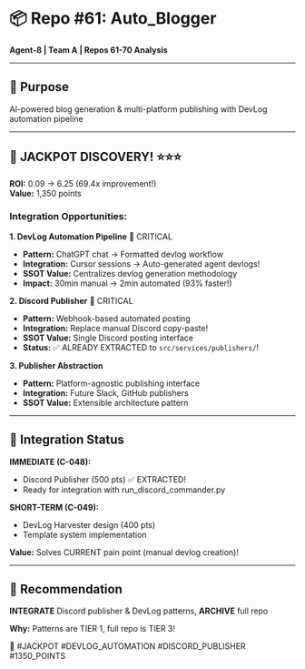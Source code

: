 # 📦 Repo #61: Auto_Blogger

**Agent-8 | Team A | Repos 61-70 Analysis**

---

## 🎯 Purpose
AI-powered blog generation & multi-platform publishing with DevLog automation pipeline

---

## 💎 JACKPOT DISCOVERY! ⭐⭐⭐

**ROI:** 0.09 → 6.25 (69.4x improvement!)  
**Value:** 1,350 points

### **Integration Opportunities:**

**1. DevLog Automation Pipeline** 🚨 CRITICAL
- **Pattern:** ChatGPT chat → Formatted devlog workflow
- **Integration:** Cursor sessions → Auto-generated agent devlogs!
- **SSOT Value:** Centralizes devlog generation methodology
- **Impact:** 30min manual → 2min automated (93% faster!)

**2. Discord Publisher** 🚨 CRITICAL  
- **Pattern:** Webhook-based automated posting
- **Integration:** Replace manual Discord copy-paste!
- **SSOT Value:** Single Discord posting interface
- **Status:** ✅ ALREADY EXTRACTED to `src/services/publishers/`!

**3. Publisher Abstraction**
- **Pattern:** Platform-agnostic publishing interface
- **Integration:** Future Slack, GitHub publishers
- **SSOT Value:** Extensible architecture pattern

---

## 🔌 Integration Status

**IMMEDIATE (C-048):**
- Discord Publisher (500 pts) ✅ EXTRACTED!
- Ready for integration with run_discord_commander.py

**SHORT-TERM (C-049):**
- DevLog Harvester design (400 pts)
- Template system implementation

**Value:** Solves CURRENT pain point (manual devlog creation)!

---

## 🎯 Recommendation
**INTEGRATE** Discord publisher & DevLog patterns, **ARCHIVE** full repo

**Why:** Patterns are TIER 1, full repo is TIER 3!

🐝 #JACKPOT #DEVLOG_AUTOMATION #DISCORD_PUBLISHER #1350_POINTS

